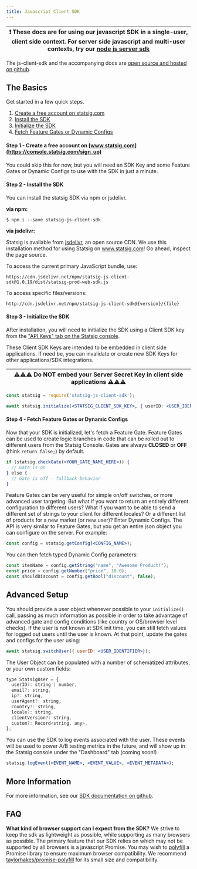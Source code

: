```yaml
---
title: Javascript Client SDK
---
```


| ❗ These docs are for using our javascript SDK in a single-user, client side context. For server side javascript and multi-user contexts, try our [node js server sdk](js-server) |
| --------------------------------------------------------------------------------------------------------------------------------------------------------------------------------- |

The js-client-sdk and the accompanying docs are [open source and hosted on github](https://github.com/statsig-io/js-client-sdk/tree/main/docs).

## The Basics

Get started in a few quick steps.

1. [Create a free account on statsig.com](#step1)
2. [Install the SDK](#step2)
3. [Initialize the SDK](#step3)
4. [Fetch Feature Gates or Dynamic Configs](#step4)

<a name="step1"></a>

#### Step 1 - Create a free account on [www.statsig.com](https://console.statsig.com/sign_up)

You could skip this for now, but you will need an SDK Key and some Feature Gates or Dynamic Configs to use with the SDK in just a minute.

<a name="step2"></a>

#### Step 2 - Install the SDK

You can install the statsig SDK via npm or jsdelivr.

**via npm:**

```shell
$ npm i --save statsig-js-client-sdk
```

**via jsdelivr:**

Statsig is available from [jsdelivr](http://www.jsdelivr.com/), an open source CDN. We use this installation method for using Statsig on www.statsig.com! Go ahead, inspect the page source.

To access the current primary JavaScript bundle, use:

`https://cdn.jsdelivr.net/npm/statsig-js-client-sdk@1.0.19/dist/statsig-prod-web-sdk.js`

To access specific files/versions:

`http://cdn.jsdelivr.net/npm/statsig-js-client-sdk@{version}/{file}`

<a name="step3"></a>

#### Step 3 - Initialize the SDK

After installation, you will need to initialize the SDK using a Client SDK key from the ["API Keys" tab on the Statsig console](https://console.statsig.com/api_keys).

These Client SDK Keys are intended to be embedded in client side applications. If need be, you can invalidate or create new SDK Keys for other applications/SDK integrations.

| ⚠️⚠️⚠️ Do NOT embed your Server Secret Key in client side applications ⚠️⚠️⚠️ |
| ----------------------------------------------------------------------------- |

```jsx
const statsig = require('statsig-js-client-sdk');

await statsig.initialize(<STATSIG_CLIENT_SDK_KEY>, { userID: <USER_IDENTIFIER> });
```

<a name="step4"></a>

#### Step 4 - Fetch Feature Gates or Dynamic Configs

Now that your SDK is initialized, let's fetch a Feature Gate. Feature Gates can be used to create logic branches in code that can be rolled out to different users from the Statsig Console. Gates are always **CLOSED** or **OFF** (think `return false;`) by default.

```jsx
if (statsig.checkGate(<YOUR_GATE_NAME_HERE>)) {
  // Gate is on
} else {
  // Gate is off - fallback behavior
}
```

Feature Gates can be very useful for simple on/off switches, or more advanced user targeting. But what if you want to return an entirely different configuration to different users? What if you want to be able to send a different set of strings to your client for different locales? Or a different list of products for a new market (or new user)? Enter Dynamic Configs. The API is very similar to Feature Gates, but you get an entire json object you can configure on the server. For example:

```jsx
const config = statsig.getConfig(<CONFIG_NAME>);
```

You can then fetch typed Dynamic Config parameters:

```jsx
const itemName = config.getString("name", "Awesome Product!");
const price = config.getNumber("price", 10.0);
const shouldDiscount = config.getBool("discount", false);
```

## Advanced Setup

You should provide a user object whenever possible to your `initialize()` call, passing as much information as possible in order to take advantage of advanced gate and config conditions (like country or OS/browser level checks). If the user is not known at SDK init time, you can still fetch values for logged out users until the user is known. At that point, update the gates and configs for the user using:

```jsx
await statsig.switchUser({ userID: <USER_IDENTIFIER>});
```

The User Object can be populated with a number of schematized attributes, or your own custom fields:

```jsx
type StatsigUser = {
  userID?: string | number,
  email?: string,
  ip?: string,
  userAgent?: string,
  country?: string,
  locale?: string,
  clientVersion?: string,
  custom?: Record<string, any>,
};
```

You can use the SDK to log events associated with the user. These events will be used to power A/B testing metrics in the future, and will show up in the Statsig console under the "Dashboard" tab (coming soon!)

```jsx
statsig.logEvent(<EVENT_NAME>, <EVENT_VALUE>, <EVENT_METADATA>);
```

## More Information

For more information, see our [SDK documentation on github](https://github.com/statsig-io/js-client-sdk/tree/main/docs).

## FAQ

**What kind of browser support can I expect from the SDK?**
We strive to keep the sdk as lightweight as possible, while supporting as many browsers as possible. The primary feature that our SDK relies on which may not be supported by all browsers is a javascript Promise. You may wish to [polyfill](https://developer.mozilla.org/en-US/docs/Glossary/Polyfill) a Promise library to ensure maximum browser compatibility. We recommend [taylorhakes/promise-polyfill](https://github.com/taylorhakes/promise-polyfill) for its small size and compatibility.
